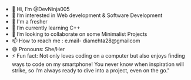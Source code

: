 - 👋 Hi, I’m @DevNinja005
- 👀 I’m interested in Web development & Software Development
- 🐣 I'm a fresher 
- 🌱 I’m currently learning C++
- 💞️ I’m looking to collaborate on some Minimalist Projects
- 📫 How to reach me : 
      e.mail- diamehta28@gmailcom
- 😄 Pronouns: She/Her
- ⚡ Fun fact: Not only loves coding on a computer but also enjoys finding ways to code on my smartphone!
  You never know when inspiration will strike, so I’m always ready to dive into a project, even on the go."

<!---
DevNinja005/DevNinja005 is a ✨ special ✨ repository because its `README.md` (this file) appears on your GitHub profile.
You can click the Preview link to take a look at your changes.
--->
